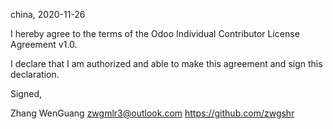 china, 2020-11-26

I hereby agree to the terms of the Odoo Individual Contributor License
Agreement v1.0.

I declare that I am authorized and able to make this agreement and sign this
declaration.

Signed,

Zhang WenGuang zwgmlr3@outlook.com https://github.com/zwgshr
